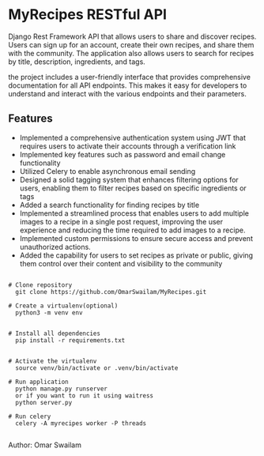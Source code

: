 # MyRecipes RESTful API
Django Rest Framework API that allows users to share and discover recipes. Users can sign up for an account, create their own recipes, and share them with the community. The application also allows users to search for recipes by title, description, ingredients, and tags.

the project includes a user-friendly interface that provides comprehensive documentation for all API endpoints. This makes it easy for developers to understand and interact with the various endpoints and their parameters.

## Features

- Implemented a comprehensive authentication system using JWT that requires users to activate their accounts through a verification link
- Implemented key features such as password and email change functionality
- Utilized Celery to enable asynchronous email sending
- Designed a solid tagging system that enhances filtering options for users, enabling them to filter recipes based on specific ingredients or tags
- Added a search functionality for finding recipes by title
- Implemented a streamlined process that enables users to add multiple images to a recipe in a single post request, improving the user experience and reducing the time required to add images to a recipe.
- Implemented custom permissions to ensure secure access and prevent unauthorized actions.
- Added the capability for users to set recipes as private or public, giving them control over their content and visibility to the community


```

# Clone repository
  git clone https://github.com/OmarSwailam/MyRecipes.git

# Create a virtualenv(optional)
  python3 -m venv env


# Install all dependencies
  pip install -r requirements.txt


# Activate the virtualenv
  source venv/bin/activate or .venv/bin/activate

# Run application
  python manage.py runserver
  or if you want to run it using waitress
  python server.py

# Run celery
  celery -A myrecipes worker -P threads


```

Author: Omar Swailam
